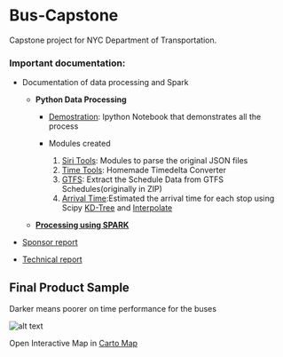# Bus-Capstone
Capstone project for NYC Department of Transportation.

### Important documentation:

*   Documentation of data processing and Spark
    * __Python Data Processing__
        * [Demostration](https://github.com/sarangof/Bus-Capstone/tree/master/demonstration): Ipython Notebook that demonstrates all the process

        * Modules created

            1. [Siri Tools](https://github.com/sarangof/Bus-Capstone/blob/master/siri_parser.py): Modules to parse the original JSON files
            2. [Time Tools](https://github.com/sarangof/Bus-Capstone/blob/master/ttools.py): Homemade Timedelta Converter
            3. [GTFS](https://github.com/sarangof/Bus-Capstone/blob/master/gtfs.py): Extract the Schedule Data from GTFS Schedules(originally in ZIP)
            4. [Arrival Time](https://github.com/sarangof/Bus-Capstone/blob/master/arrivals.py):Estimated the arrival time for each stop using Scipy [KD-Tree](http://docs.scipy.org/doc/scipy-0.14.0/reference/generated/scipy.spatial.KDTree.html) and [Interpolate](http://docs.scipy.org/doc/scipy/reference/generated/scipy.interpolate.interp1d.html)

    * __[Processing using SPARK](https://github.com/sarangof/Bus-Capstone/tree/master/Spark)__

*   [Sponsor report](https://github.com/sarangof/Bus-Capstone/blob/master/paper/sponsor_report_final.pdf)

*   [Technical report](https://github.com/sarangof/Bus-Capstone/blob/master/paper/technical_report.pdf)

## Final Product Sample
Darker means poorer on time performance for the buses

![alt text](https://github.com/sarangof/Bus-Capstone/blob/master/plots/on_time_performance_stops.png "Sample of on time performance")

Open Interactive Map in [Carto Map](https://saf537.carto.com/viz/c21efdeb-ec45-45f2-b2d3-c47993bb89ff/public_map)
